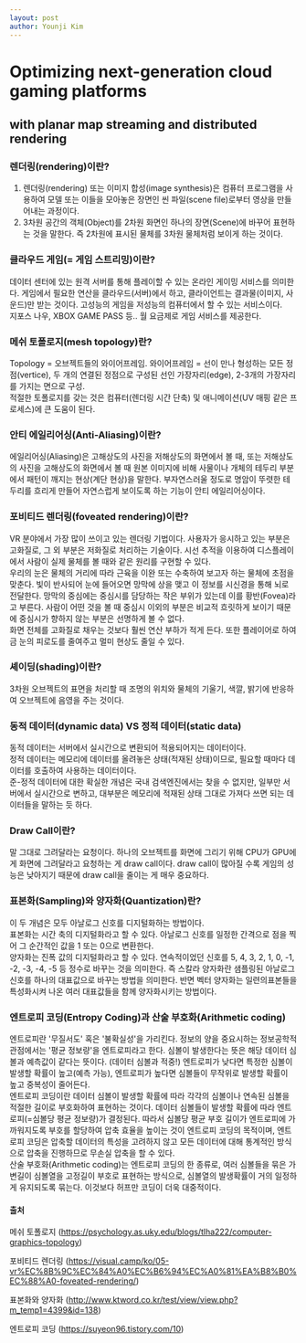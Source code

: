 ```yaml
---
layout: post
author: Younji Kim
---
```


# Optimizing next-generation cloud gaming platforms 
## with planar map streaming and distributed rendering

### 렌더링(rendering)이란?
1. 렌더링(rendering) 또는 이미지 합성(image synthesis)은 컴퓨터 프로그램을 사용하여 모델 또는 이들을 모아놓은 장면인 씬 파일(scene file)로부터 영상을 만들어내는 과정이다.
2. 3차원 공간의 객체(Object)를 2차원 화면인 하나의 장면(Scene)에 바꾸어 표현하는 것을 말한다. 즉 2차원에 표시된 물체를 3차원 물체처럼 보이게 하는 것이다.

### 클라우드 게임(= 게임 스트리밍)이란?
데이터 센터에 있는 원격 서버를 통해 플레이할 수 있는 온라인 게이밍 서비스를 의미한다. 게임에서 필요한 연산을 클라우드(서버)에서 하고, 클라이언트는 결과물(이미지, 사운드)만 받는 것이다. 고성능의 게임을 저성능의 컴퓨터에서 할 수 있는 서비스이다. <br>
지포스 나우, XBOX GAME PASS 등.. 월 요금제로 게임 서비스를 제공한다.

### 메쉬 토폴로지(mesh topology)란?
Topology = 오브젝트들의 와이어프레임. 와이어프레임 = 선이 만나 형성하는 모든 정점(vertice), 두 개의 연결된 정점으로 구성된 선인 가장자리(edge), 2-3개의 가장자리를 가지는 면으로 구성. <br> 
적절한 토폴로지를 갖는 것은 컴퓨터(렌더링 시간 단축) 및 애니메이션(UV 매핑 같은 프로세스)에 큰 도움이 된다.

### 안티 에일리어싱(Anti-Aliasing)이란?
에일리어싱(Aliasing)은 고해상도의 사진을 저해상도의 화면에서 볼 때, 또는 저해상도의 사진을 고해상도의 화면에서 볼 때 원본 이미지에 비해 사물이나 개체의 테두리 부분에서 패턴이 깨지는 현상(계단 현상)을 말한다. 부자연스러울 정도로 명암이 뚜렷한 테두리를 흐리게 만들어 자연스럽게 보이도록 하는 기능이 안티 에일리어싱이다. 

### 포비티드 렌더링(foveated rendering)이란?
VR 분야에서 가장 많이 쓰이고 있는 렌더링 기법이다. 
사용자가 응시하고 있는 부분은 고화질로, 그 외 부분은 저화질로 처리하는 기술이다. 시선 추적을 이용하여 디스플레이에서 사람이 실제 물체를 볼 때와 같은 원리를 구현할 수 있다. <br>
우리의 눈은 물체의 거리에 따라 근육을 이완 또는 수축하여 보고자 하는 물체에 초점을 맞춘다. 빛이 반사되어 눈에 들어오면 망막에 상을 맺고 이 정보를 시신경을 통해 뇌로 전달한다. 망막의 중심에는 중심시를 담당하는 작은 부위가 있는데 이를 황반(Fovea)라고 부른다. 사람이 어떤 것을 볼 때 중심시 이외의 부분은 비교적 흐릿하게 보이기 때문에 중심시가 향하지 않는 부분은 선명하게 볼 수 없다. <br>
화면 전체를 고화질로 채우는 것보다 훨씬 연산 부하가 적게 든다. 또한 플레이어로 하여금 눈의 피로도를 줄여주고 멀미 현상도 줄일 수 있다.

### 셰이딩(shading)이란?
3차원 오브젝트의 표면을 처리할 때 조명의 위치와 물체의 기울기, 색깔, 밝기에 반응하여 오브젝트에 음영을 주는 것이다. 

### 동적 데이터(dynamic data) VS 정적 데이터(static data)
동적 데이터는 서버에서 실시간으로 변환되어 적용되어지는 데이터이다.<br> 
정적 데이터는 메모리에 데이터를 올려놓은 상태(적재된 상태)이므로, 필요할 때마다 데이터를 호출하여 사용하는 데이터이다.<br>
준-정적 데이터에 대한 확실한 개념은 국내 검색엔진에서는 찾을 수 없지만, 일부만 서버에서 실시간으로 변하고, 대부분은 메모리에 적재된 상태 그대로 가져다 쓰면 되는 데이터들을 말하는 듯 하다.

### Draw Call이란?
말 그대로 그려달라는 요청이다. 하나의 오브젝트를 화면에 그리기 위해 CPU가 GPU에게 화면에 그려달라고 요청하는 게 draw call이다. draw call이 많아질 수록 게임의 성능은 낮아지기 때문에 draw call을 줄이는 게 매우 중요하다. 

### 표본화(Sampling)와 양자화(Quantization)란?
이 두 개념은 모두 아날로그 신호를 디지털화하는 방법이다. <br>
표본화는 시간 축의 디지털화라고 할 수 있다. 아날로그 신호를 일정한 간격으로 점을 찍어 그 순간적인 값을 1 또는 0으로 변환한다. <br>
양자화는 진폭 값의 디지털화라고 할 수 있다. 연속적이었던 신호를 5, 4, 3, 2, 1, 0, -1, -2, -3, -4, -5 등 정수로 바꾸는 것을 의미한다.
즉 스칼라 양자화란 샘플링된 아날로그 신호를 하나의 대표값으로 바꾸는 방법을 의미한다. 반면 벡터 양자화는 일련의표본들을 특성화시켜 나온 여러 대표값들을 함께 양자화시키는 방법이다.

### 엔트로피 코딩(Entropy Coding)과 산술 부호화(Arithmetic coding)
엔트로피란 '무질서도' 혹은 '불확실성'을 가리킨다. 정보의 양을 중요시하는 정보공학적 관점에서는 '평균 정보량'을 엔트로피라고 한다. 
심볼이 발생한다는 뜻은 해당 데이터 심볼과 예측값이 같다는 뜻이다. (데이터 심볼과 적중!) 엔트로피가 낮다면 특정한 심볼이 발생할 확률이 높고(예측 가능), 엔트로피가 높다면 심볼들이 무작위로 발생할 확률이 높고 중복성이 줄어든다. <br>
엔트로피 코딩이란 데이터 심볼이 발생할 확률에 따라 각각의 심볼이나 연속된 심볼을 적절한 길이로 부호화하여 표현하는 것이다. 데이터 심볼들이 발생할 확률에 따라 엔트로피(=심볼당 평균 정보량)가 결정된다. 따라서 심볼당 평균 부호 길이가 엔트로피에 가까워지도록 부호를 할당하여 압축 효율을 높이는 것이 엔트로피 코딩의 목적이며, 엔트로피 코딩은 압축할 데이터의 특성을 고려하지 않고 모든 데이터에 대해 통계적인 방식으로 압축을 진행하므로 무손실 압축을 할 수 있다. <br>
산술 부호화(Arithmetic coding)는 엔트로피 코딩의 한 종류로, 여러 심볼들을 묶은 가변길이 심볼열을 고정길이 부호로 표현하는 방식으로, 심볼열의 발생확률이 거의 일정하게 유지되도록 묶는다. 이것보다 허프만 코딩이 더욱 대중적이다.

#### 출처
메쉬 토폴로지 (https://psychology.as.uky.edu/blogs/tlha222/computer-graphics-topology)

포비티드 렌더링 (https://visual.camp/ko/05-vr%EC%8B%9C%EC%84%A0%EC%B6%94%EC%A0%81%EA%B8%B0%EC%88%A0-foveated-rendering/)

표본화와 양자화 (http://www.ktword.co.kr/test/view/view.php?m_temp1=4399&id=138)

엔트로피 코딩 (https://suyeon96.tistory.com/10)